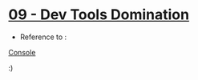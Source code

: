 # [09 - Dev Tools Domination](https://mayfulq.github.io/JavaScript30/task09/index.html)

 - Reference to :

 [Console](https://developer.mozilla.org/en-US/docs/Web/API/Console)


  :)